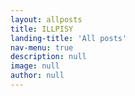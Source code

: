```yaml
---
layout: allposts
title: ILLPISY
landing-title: 'All posts'
nav-menu: true
description: null
image: null
author: null
---
```

